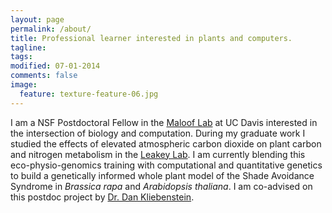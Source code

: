 ```yaml
---
layout: page
permalink: /about/
title: Professional learner interested in plants and computers. 
tagline: 
tags: 
modified: 07-01-2014
comments: false
image:
  feature: texture-feature-06.jpg
---
```


I am a NSF Postdoctoral Fellow in the [Maloof Lab](http://malooflab.openwetware.org/) at UC Davis interested in the intersection of biology and computation. During my graduate work I studied the effects of elevated atmospheric carbon dioxide on plant carbon and nitrogen metabolism in the [Leakey Lab](http://lab.igb.illinois.edu/leakey/welcome). I am currently blending this eco-physio-genomics training with computational and quantitative genetics to build a genetically informed whole plant model of the Shade Avoidance Syndrome in *Brassica rapa* and *Arabidopsis thaliana*. I am co-advised on this postdoc project by [Dr. Dan Kliebenstein](http://www.plantsciences.ucdavis.edu/kliebenstein/).

